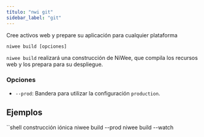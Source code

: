 ```yaml
---
título: "nwi git"
sidebar_label: "git"
---
```


Cree activos web y prepare su aplicación para cualquier plataforma

```shell
niwee build [opciones]
```

`niwee build` realizará una construcción de NiWee, que compila los recursos web y los prepara para su despliegue.

### Opciones

 - `--prod`: Bandera para utilizar la configuración `production`.
      

## Ejemplos

``shell
construcción iónica
niwee build --prod
niwee build --watch
```